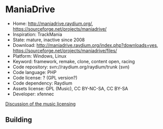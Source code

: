 # ManiaDrive

- Home: http://maniadrive.raydium.org/, https://sourceforge.net/projects/maniadrive/
- Inspiration: TrackMania
- State: mature, inactive since 2008
- Download: http://maniadrive.raydium.org/index.php?downloads=yes, https://sourceforge.net/projects/maniadrive/files/
- Platform: Windows, Linux
- Keyword: framework, remake, clone, content open, racing
- Code repository: svn://raydium.org/raydium/trunk (svn)
- Code language: PHP
- Code license: ? (GPL version?)
- Code dependency: Raydium
- Assets license: GPL (Music), CC BY-NC-SA, CC BY-SA
- Developer: xfennec

[Discussion of the music licensing](http://memak.raydium.org/viewtopic.php?p=5216&sid=6ccfed9175e1d0892554bb2d2d79ab9c)

## Building

